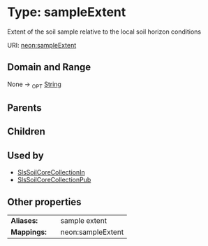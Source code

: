 
# Type: sampleExtent


Extent of the soil sample relative to the local soil horizon conditions

URI: [neon:sampleExtent](https://data.neonscience.org/sampleExtent)


## Domain and Range

None ->  <sub>OPT</sub> [String](types/String.md)

## Parents


## Children


## Used by

 * [SlsSoilCoreCollectionIn](SlsSoilCoreCollectionIn.md)
 * [SlsSoilCoreCollectionPub](SlsSoilCoreCollectionPub.md)

## Other properties

|  |  |  |
| --- | --- | --- |
| **Aliases:** | | sample extent |
| **Mappings:** | | neon:sampleExtent |

